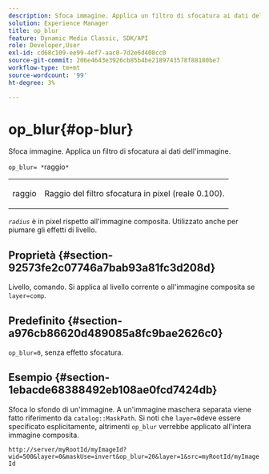 ```yaml
---
description: Sfoca immagine. Applica un filtro di sfocatura ai dati dell'immagine.
solution: Experience Manager
title: op_blur
feature: Dynamic Media Classic, SDK/API
role: Developer,User
exl-id: cd68c109-ee99-4ef7-aac0-7d2e6d408cc0
source-git-commit: 206e4643e3926cb85b4be2189743578f88180be7
workflow-type: tm+mt
source-wordcount: '99'
ht-degree: 3%

---
```


# op_blur{#op-blur}

Sfoca immagine. Applica un filtro di sfocatura ai dati dell&#39;immagine.

`op_blur= *`raggio`*`

<table id="simpletable_1DD41D819BE74130A77ECFC28486F70A"> 
 <tr class="strow"> 
  <td class="stentry"> <p><span class="varname"> raggio</span> </p> </td> 
  <td class="stentry"> <p>Raggio del filtro sfocatura in pixel (reale 0.100). </p></td> 
 </tr> 
</table>

*`radius`* è in pixel rispetto all&#39;immagine composita. Utilizzato anche per piumare gli effetti di livello.

## Proprietà {#section-92573fe2c07746a7bab93a81fc3d208d}

Livello, comando. Si applica al livello corrente o all&#39;immagine composita se `layer=comp`.

## Predefinito {#section-a976cb86620d489085a8fc9bae2626c0}

`op_blur=0`, senza effetto sfocatura.

## Esempio {#section-1ebacde68388492eb108ae0fcd7424db}

Sfoca lo sfondo di un&#39;immagine. A un&#39;immagine maschera separata viene fatto riferimento da `catalog::MaskPath`. Si noti che `layer=0`deve essere specificato esplicitamente, altrimenti `op_blur` verrebbe applicato all&#39;intera immagine composita.

`http://server/myRootId/myImageId?wid=500&layer=0&maskUse=invert&op_blur=20&layer=1&src=myRootId/myImageId`
